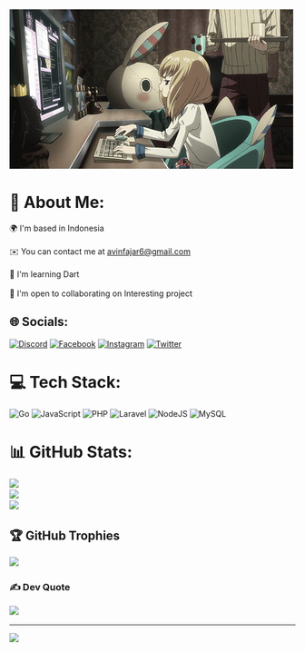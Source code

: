 <img src='https://github.com/AvinFajarF/AvinFajarF/blob/main/original.gif'>

# 💫 About Me:
 🌍  I'm based in Indonesia<br><br> ✉️  You can contact me at avinfajar6@gmail.com<br><br> 🧠  I'm learning Dart<br><br> 🤝  I'm open to collaborating on Interesting project


## 🌐 Socials:
[![Discord](https://img.shields.io/badge/Discord-%237289DA.svg?logo=discord&logoColor=white)](htttps://discord.gg/Fajar) [![Facebook](https://img.shields.io/badge/Facebook-%231877F2.svg?logo=Facebook&logoColor=white)](https://facebook.com/TRaexon) [![Instagram](https://img.shields.io/badge/Instagram-%23E4405F.svg?logo=Instagram&logoColor=white)](https://instagram.com/aexon_9) [![Twitter](https://img.shields.io/badge/Twitter-%231DA1F2.svg?logo=Twitter&logoColor=white)](https://twitter.com/AvinFajar) 

# 💻 Tech Stack:
![Go](https://img.shields.io/badge/go-%2300ADD8.svg?style=for-the-badge&logo=go&logoColor=white) ![JavaScript](https://img.shields.io/badge/javascript-%23323330.svg?style=for-the-badge&logo=javascript&logoColor=%23F7DF1E) ![PHP](https://img.shields.io/badge/php-%23777BB4.svg?style=for-the-badge&logo=php&logoColor=white) ![Laravel](https://img.shields.io/badge/laravel-%23FF2D20.svg?style=for-the-badge&logo=laravel&logoColor=white) ![NodeJS](https://img.shields.io/badge/node.js-6DA55F?style=for-the-badge&logo=node.js&logoColor=white) ![MySQL](https://img.shields.io/badge/mysql-%2300f.svg?style=for-the-badge&logo=mysql&logoColor=white)
# 📊 GitHub Stats:
![](https://github-readme-stats.vercel.app/api?username=AvinFajarF&theme=radical&hide_border=false&include_all_commits=false&count_private=false)<br/>
![](https://github-readme-streak-stats.herokuapp.com/?user=AvinFajarF&theme=radical&hide_border=false)<br/>
![](https://github-readme-stats.vercel.app/api/top-langs/?username=AvinFajarF&theme=radical&hide_border=false&include_all_commits=false&count_private=false&layout=compact)

## 🏆 GitHub Trophies
![](https://github-profile-trophy.vercel.app/?username=AvinFajarF&theme=radical&no-frame=false&no-bg=true&margin-w=4)

### ✍️ Dev Quote
![](https://quotes-github-readme.vercel.app/api?type=vetical&theme=radical)

---
[![](https://visitcount.itsvg.in/api?id=AvinFajarF&icon=0&color=0)](https://visitcount.itsvg.in)
